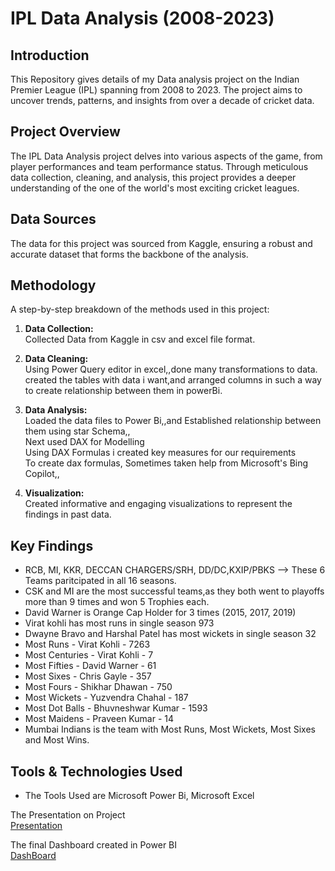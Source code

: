 # IPL Data Analysis (2008-2023)

## Introduction
This Repository gives details of my Data analysis project on the Indian Premier League (IPL) spanning from 2008 to 2023. The project aims to uncover trends, patterns, and insights from over a decade of cricket data.

## Project Overview
The IPL Data Analysis project delves into various aspects of the game, from player performances and team performance status. Through meticulous data collection, cleaning, and analysis, this project provides a deeper understanding of the one of the world's most exciting cricket leagues.

## Data Sources
The data for this project was sourced from Kaggle, ensuring a robust and accurate dataset that forms the backbone of the analysis.

## Methodology
A step-by-step breakdown of the methods used in this project:
1. **Data Collection:**
<br>Collected Data from Kaggle in csv and excel file format.

2. **Data Cleaning:**
<br> Using Power Query editor in excel,,done many transformations to data.
<br> created the tables with data i want,and arranged columns in such a way to create relationship between them in powerBi.

3. **Data Analysis:**
<br> Loaded the data files to Power Bi,,and Established relationship between them using star Schema,,
<br>Next used DAX for Modelling <br>
Using DAX Formulas i created key measures for our requirements
<br> To create dax formulas, Sometimes taken help from Microsoft's Bing Copilot,,

4. **Visualization:**
<br> Created informative and engaging visualizations to represent the findings in past data.

## Key Findings
- RCB, MI, KKR, DECCAN CHARGERS/SRH, DD/DC,KXIP/PBKS --> These 6 Teams paritcipated in all 16 seasons.
- CSK and MI are the most successful teams,as they both went to playoffs more than 9 times and won 5 Trophies each.
- David Warner is Orange Cap Holder for 3 times (2015, 2017, 2019)
- Virat kohli has most runs in single season 973
- Dwayne Bravo and Harshal Patel has most wickets in single season 32
- Most Runs - Virat Kohli - 7263
- Most Centuries - Virat Kohli - 7
- Most Fifties - David Warner - 61
- Most Sixes - Chris Gayle - 357
- Most Fours - Shikhar Dhawan - 750
- Most Wickets - Yuzvendra Chahal - 187
- Most Dot Balls - Bhuvneshwar Kumar - 1593
- Most Maidens - Praveen Kumar - 14
- Mumbai Indians is the team with Most Runs, Most Wickets, Most Sixes and Most Wins.

## Tools & Technologies Used
- The Tools Used are Microsoft Power Bi, Microsoft Excel


The Presentation on Project<br>
[Presentation](PPT_Ipl_Project.pptx)

The final Dashboard created in Power BI<br>
[DashBoard](ipl_project_PBI.pbix)


